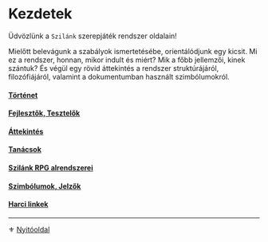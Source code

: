 # Kezdetek

Üdvözlünk a `Szilánk` szerepjáték rendszer oldalain!

Mielőtt belevágunk a szabályok ismertetésébe, orientálódjunk egy kicsit. Mi ez a rendszer, honnan, mikor indult és miért? Mik a főbb jellemzői, kinek szántuk? És végül egy rövid áttekintés a rendszer struktúrájáról, filozófiájáról, valamint a dokumentumban használt szimbólumokról.

#### [Történet](001_tortenet.md)

#### [Fejlesztők, Tesztelők](002_fejlesztok.md)

#### [Áttekintés](003_attekintes.md)

#### [Tanácsok](004_tanacsok.md)

#### [Szilánk RPG alrendszerei](005_alrendszerek.md)

#### [Szimbólumok, Jelzők](006_szimbolumok_jelzok.md)

#### [Harci linkek](007_harci_linkek.md)

---

⚜️ [Nyitóoldal](start.md#0-kezdetek) 
